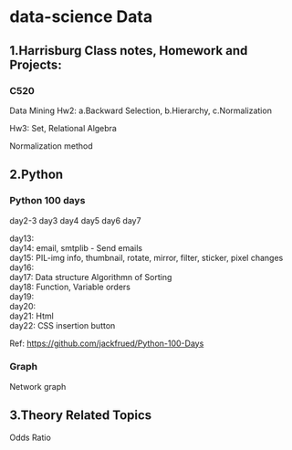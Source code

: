 # data-science Data 

## 1.Harrisburg Class notes, Homework and Projects:
###   C520
Data Mining Hw2: a.Backward Selection, b.Hierarchy, c.Normalization

Hw3: Set, Relational Algebra

Normalization method

## 2.Python
### Python 100 days
day2-3
day3
day4
day5
day6
day7

day13:
\
day14: email, smtplib - Send emails
\
day15: PIL-img info, thumbnail, rotate, mirror, filter, sticker, pixel changes
\
day16:
\
day17: Data structure Algorithmn of Sorting
\
day18: Function, Variable orders
\
day19:
\
day20:
\
day21: Html
\
day22: CSS insertion button

Ref: https://github.com/jackfrued/Python-100-Days

### Graph
Network graph

## 3.Theory Related Topics
Odds Ratio
